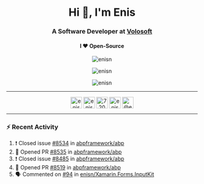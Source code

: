<h1 align="center">Hi 👋, I'm Enis</h1>
<h3 align="center">A Software Developer at <a href="/volosoft">Volosoft</a></h3>

<h4 align="center"> I ❤ Open-Source</h4>

<p align="center"> <img src="https://komarev.com/ghpvc/?username=enisn" alt="enisn" /> </p>

<p align="center">
<img src="https://github-readme-stats.vercel.app/api/top-langs/?username=enisn&layout=compact" alt="enisn" />
</p>

<p align="center">
<img src="https://github-readme-stats.vercel.app/api?username=enisn&show_icons=true" alt="enisn" />
</p>

<hr />

<p align="center">
<a href="https://dev.to/enisn" target="blank"><img align="center" src="https://cdn.jsdelivr.net/npm/simple-icons@3.0.1/icons/dev-dot-to.svg" alt="enisn" height="30" width="30" /></a>
<a href="https://twitter.com/enisnecipoglu" target="blank"><img align="center" src="https://cdn.jsdelivr.net/npm/simple-icons@3.0.1/icons/twitter.svg" alt="enisnecipoglu" height="30" width="30" /></a>
<a href="https://stackoverflow.com/users/7200126" target="blank"><img align="center" src="https://cdn.jsdelivr.net/npm/simple-icons@3.0.1/icons/stackoverflow.svg" alt="7200126" height="30" width="30" /></a>
<a href="https://instagram.com/enisnecipoglu" target="blank"><img align="center" src="https://cdn.jsdelivr.net/npm/simple-icons@3.0.1/icons/instagram.svg" alt="enisnecipoglu" height="30" width="30" /></a>
<a href="https://medium.com/@enis.necipoglu" target="blank"><img align="center" src="https://cdn.jsdelivr.net/npm/simple-icons@3.0.1/icons/medium.svg" alt="@enis.necipoglu" height="30" width="30" /></a>
</p>

<hr />

### :zap: Recent Activity

<!--START_SECTION:activity-->
1. ❗️ Closed issue [#8534](https://github.com/abpframework/abp/issues/8534) in [abpframework/abp](https://github.com/abpframework/abp)
2. 💪 Opened PR [#8535](https://github.com/abpframework/abp/pull/8535) in [abpframework/abp](https://github.com/abpframework/abp)
3. ❗️ Closed issue [#8485](https://github.com/abpframework/abp/issues/8485) in [abpframework/abp](https://github.com/abpframework/abp)
4. 💪 Opened PR [#8519](https://github.com/abpframework/abp/pull/8519) in [abpframework/abp](https://github.com/abpframework/abp)
5. 🗣 Commented on [#94](https://github.com/enisn/Xamarin.Forms.InputKit/issues/94) in [enisn/Xamarin.Forms.InputKit](https://github.com/enisn/Xamarin.Forms.InputKit)
<!--END_SECTION:activity-->
